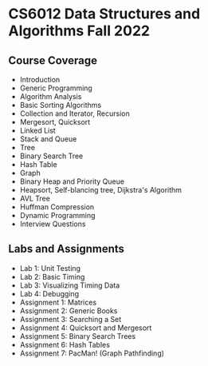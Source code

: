 # CS6012 Data Structures and Algorithms Fall 2022
## Course Coverage
- Introduction
- Generic Programming
- Algorithm Analysis
- Basic Sorting Algorithms
- Collection and Iterator, Recursion
- Mergesort, Quicksort
- Linked List
- Stack and Queue
- Tree
- Binary Search Tree
- Hash Table
- Graph
- Binary Heap and Priority Queue
- Heapsort, Self-blancing tree, Dijkstra's Algorithm
- AVL Tree
- Huffman Compression
- Dynamic Programming
- Interview Questions
## Labs and Assignments
- Lab 1: Unit Testing
- Lab 2: Basic Timing
- Lab 3: Visualizing Timing Data
- Lab 4: Debugging
- Assignment 1: Matrices
- Assignment 2: Generic Books
- Assignment 3: Searching a Set
- Assignment 4: Quicksort and Mergesort
- Assignment 5: Binary Search Trees
- Assignment 6: Hash Tables
- Assignment 7: PacMan! (Graph Pathfinding)